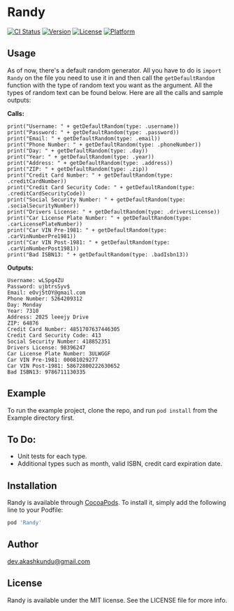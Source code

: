 # Randy

[![CI Status](https://img.shields.io/travis/akashkundu92@gmail.com/Randy.svg?style=flat)](https://travis-ci.org/akashkundu92@gmail.com/Randy)
[![Version](https://img.shields.io/cocoapods/v/Randy.svg?style=flat)](https://cocoapods.org/pods/Randy)
[![License](https://img.shields.io/cocoapods/l/Randy.svg?style=flat)](https://cocoapods.org/pods/Randy)
[![Platform](https://img.shields.io/cocoapods/p/Randy.svg?style=flat)](https://cocoapods.org/pods/Randy)

## Usage

As of now, there's a default random generator. All you have to do is ```import Randy``` on the file you need to use it in and then call the ```getDefaultRandom``` function with the type of random text you want as the argument. All the types of random text can be found below. Here are all the calls and sample outputs:

**Calls:**

```
print("Username: " + getDefaultRandom(type: .username))
print("Password: " + getDefaultRandom(type: .password))
print("Email: " + getDefaultRandom(type: .email))
print("Phone Number: " + getDefaultRandom(type: .phoneNumber))
print("Day: " + getDefaultRandom(type: .day))
print("Year: " + getDefaultRandom(type: .year))
print("Address: " + getDefaultRandom(type: .address))
print("ZIP: " + getDefaultRandom(type: .zip))
print("Credit Card Number: " + getDefaultRandom(type: .creditCardNumber))
print("Credit Card Security Code: " + getDefaultRandom(type: .creditCardSecurityCode))
print("Social Security Number: " + getDefaultRandom(type: .socialSecurityNumber))
print("Drivers License: " + getDefaultRandom(type: .driversLicense))
print("Car License Plate Number: " + getDefaultRandom(type: .carLicensePlateNumber))
print("Car VIN Pre-1981: " + getDefaultRandom(type: .carVinNumberPre1981))
print("Car VIN Post-1981: " + getDefaultRandom(type: .carVinNumberPost1981))
print("Bad ISBN13: " + getDefaultRandom(type: .badIsbn13))
```

**Outputs:**

```
Username: wLSpg4ZU
Password: ujbtrsSyv$
Email: eOvj5tOY@gmail.com
Phone Number: 5264209312
Day: Monday
Year: 7310
Address: 2025 leeejy Drive
ZIP: 64876
Credit Card Number: 4851707637446305
Credit Card Security Code: 413
Social Security Number: 418852351
Drivers License: 98396247
Car License Plate Number: 3ULWGGF
Car VIN Pre-1981: 00081029277
Car VIN Post-1981: 58672800222630652
Bad ISBN13: 9786711130335
```

## Example

To run the example project, clone the repo, and run `pod install` from the Example directory first.

## To Do:

* Unit tests for each type.
* Additional types such as month, valid ISBN, credit card expiration date.

## Installation

Randy is available through [CocoaPods](https://cocoapods.org). To install
it, simply add the following line to your Podfile:

```ruby
pod 'Randy'
```

## Author

dev.akashkundu@gmail.com

## License

Randy is available under the MIT license. See the LICENSE file for more info.
